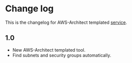 # Change log
This is the changelog for AWS-Architect templated [service](readme.md).

## 1.0 ##
* New AWS-Architect templated tool.
* Find subnets and security groups automatically.
